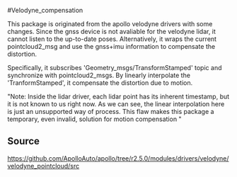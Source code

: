 #Velodyne_compensation

This package is originated from the apollo velodyne drivers with some changes.
Since the gnss device is not avaliable for the velodyne lidar, it cannot listen to the up-to-date poses. Alternatively, it wraps the current pointcloud2_msg and use the gnss+imu information to compensate the distortion.

Specifically, it subscribes 'Geometry_msgs/TransformStamped' topic and synchronize with pointcloud2_msgs. By linearly interpolate the 'TranformStamped', it compensate the distortion due to motion.

"Note: Inside the lidar driver, each lidar point has its inherent timestamp, but it is not known to us right now. As we can see, the linear interpolation here is just an unsupported way of process. This flaw makes this package a temporary, even invalid, solution for motion compensation " 

## Source 
https://github.com/ApolloAuto/apollo/tree/r2.5.0/modules/drivers/velodyne/velodyne_pointcloud/src